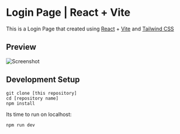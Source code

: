 # Login Page | React + Vite

This is a Login Page that created using [React](https://react.dev) + [Vite](https://vite.dev) and [Tailwind CSS](https://tailwindcss.com/) 

## Preview

![Screenshot]()

## Development Setup 

```
git clone [this repository]
cd [repository name]
npm install
```

Its time to run on localhost:

```
npm run dev
```
